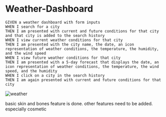 # Weather-Dashboard

```
GIVEN a weather dashboard with form inputs
WHEN I search for a city
THEN I am presented with current and future conditions for that city and that city is added to the search history
WHEN I view current weather conditions for that city
THEN I am presented with the city name, the date, an icon representation of weather conditions, the temperature, the humidity, and the wind speed
WHEN I view future weather conditions for that city
THEN I am presented with a 5-day forecast that displays the date, an icon representation of weather conditions, the temperature, the wind speed, and the humidity
WHEN I click on a city in the search history
THEN I am again presented with current and future conditions for that city
```

![weather](https://github.com/SirDrPancake/Calendar/assets/93512663/a2c8dc26-1cfb-4542-a115-295460f92459)

basic skin and bones feature is done. other features need to be added. especially cosmetic
